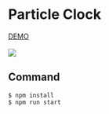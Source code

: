 # Particle Clock
<a href="https://yoshihitofujiwara.github.io/particle-clock/index.html" target="_blank">DEMO</a><br><br>
<img src="example.gif">


## Command
```
$ npm install
$ npm run start
```


